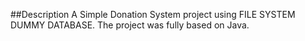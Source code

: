 ##Description 
A Simple Donation System project using FILE SYSTEM DUMMY DATABASE. The project was fully based on Java.
